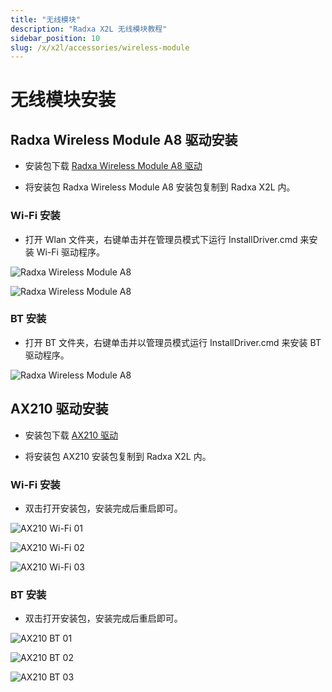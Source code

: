 ```yaml
---
title: "无线模块"
description: "Radxa X2L 无线模块教程"
sidebar_position: 10
slug: /x/x2l/accessories/wireless-module
---
```


# 无线模块安装

## Radxa Wireless Module A8 驱动安装

- 安装包下载 [Radxa Wireless Module A8 驱动](https://dl.radxa.com/x/x2l/accessories/radxa_wireless_module_a8.zip)

- 将安装包 Radxa Wireless Module A8 安装包复制到 Radxa X2L 内。

### Wi-Fi 安装

- 打开 Wlan 文件夹，右键单击并在管理员模式下运行 InstallDriver.cmd 来安装 Wi-Fi 驱动程序。

![Radxa Wireless Module A8](/img/x/x2l/a8_install_01.webp)

![Radxa Wireless Module A8](/img/x/x2l/a8_install_03.webp)

### BT 安装

- 打开 BT 文件夹，右键单击并以管理员模式运行 InstallDriver.cmd 来安装 BT 驱动程序。

![Radxa Wireless Module A8](/img/x/x2l/a8_install_02.webp)

## AX210 驱动安装

- 安装包下载 [AX210 驱动](https://dl.radxa.com/x/x2l/accessories/ax210_module.zip)

- 将安装包 AX210 安装包复制到 Radxa X2L 内。

### Wi-Fi 安装

- 双击打开安装包，安装完成后重启即可。

![AX210 Wi-Fi 01](/img/x/x2l/ax210_wifi_01.webp)

![AX210 Wi-Fi 02](/img/x/x2l/ax210_wifi_02.webp)

![AX210 Wi-Fi 03](/img/x/x2l/ax210_wifi_03.webp)

### BT 安装

- 双击打开安装包，安装完成后重启即可。

![AX210 BT 01](/img/x/x2l/ax210_bt_01.webp)

![AX210 BT 02](/img/x/x2l/ax210_bt_02.webp)

![AX210 BT 03](/img/x/x2l/ax210_bt_03.webp)
